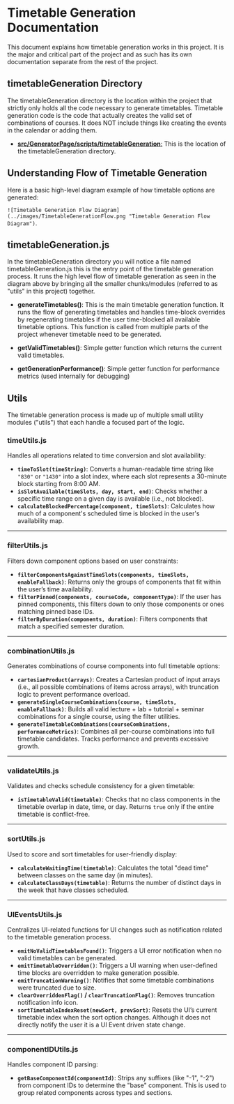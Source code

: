 # Timetable Generation Documentation

This document explains how timetable generation works in this project. It is the major and critical part of the project and as such has its own documentation separate from the rest of the project.

## timetableGeneration Directory

The timetableGeneration directory is the location within the project that strictly only holds all the code necessary to generate timetables. Timetable generation code is the code that actually creates the valid set of combinations of courses. It does NOT include things like creating the events in the calendar or adding them.

- [**src/GeneratorPage/scripts/timetableGeneration**:](#docs) This is the location of the timetableGeneration directory.

## Understanding Flow of Timetable Generation

Here is a basic high-level diagram example of how timetable options are generated:

`![Timetable Generation Flow Diagram](../images/TimetableGenerationFlow.png "Timetable Generation Flow Diagram")`.

## timetableGeneration.js

In the timetableGeneration directory you will notice a file named timetableGeneration.js this is the entry point of the timetable generation process. It runs the high level flow of timetable generation as seen in the diagram above by bringing all the smaller chunks/modules (referred to as "utils" in this project) together.

- **generateTimetables()**: This is the main timetable generation function. It runs the flow of generating timetables and handles time-block overrides by regenerating timetables if the user time-blocked all available timetable options. This function is called from multiple parts of the project whenever timetable need to be generated.

- **getValidTimetables()**: Simple getter function which returns the current valid timetables.

- **getGenerationPerformance()**: Simple getter function for performance metrics (used internally for debugging)

## Utils

The timetable generation process is made up of multiple small utility modules ("utils") that each handle a focused part of the logic.

### **timeUtils.js**

Handles all operations related to time conversion and slot availability:

- **`timeToSlot(timeString)`**: Converts a human-readable time string like `"830"` or `"1430"` into a slot index, where each slot represents a 30-minute block starting from 8:00 AM.
- **`isSlotAvailable(timeSlots, day, start, end)`**: Checks whether a specific time range on a given day is available (i.e., not blocked).
- **`calculateBlockedPercentage(component, timeSlots)`**: Calculates how much of a component's scheduled time is blocked in the user's availability map.

---

### **filterUtils.js**

Filters down component options based on user constraints:

- **`filterComponentsAgainstTimeSlots(components, timeSlots, enableFallback)`**: Returns only the groups of components that fit within the user’s time availability.
- **`filterPinned(components, courseCode, componentType)`**: If the user has pinned components, this filters down to only those components or ones matching pinned base IDs.
- **`filterByDuration(components, duration)`**: Filters components that match a specified semester duration.

---

### **combinationUtils.js**

Generates combinations of course components into full timetable options:

- **`cartesianProduct(arrays)`**: Creates a Cartesian product of input arrays (i.e., all possible combinations of items across arrays), with truncation logic to prevent performance overload.
- **`generateSingleCourseCombinations(course, timeSlots, enableFallback)`**: Builds all valid lecture + lab + tutorial + seminar combinations for a single course, using the filter utilities.
- **`generateTimetableCombinations(courseCombinations, performanceMetrics)`**: Combines all per-course combinations into full timetable candidates. Tracks performance and prevents excessive growth.

---

### **validateUtils.js**

Validates and checks schedule consistency for a given timetable:

- **`isTimetableValid(timetable)`**: Checks that no class components in the timetable overlap in date, time, or day. Returns `true` only if the entire timetable is conflict-free.

---

### **sortUtils.js**

Used to score and sort timetables for user-friendly display:

- **`calculateWaitingTime(timetable)`**: Calculates the total "dead time" between classes on the same day (in minutes).
- **`calculateClassDays(timetable)`**: Returns the number of distinct days in the week that have classes scheduled.

---

### **UIEventsUtils.js**

Centralizes UI-related functions for UI changes such as notification related to the timetable generation process.

- **`emitNoValidTimetablesFound()`**: Triggers a UI error notification when no valid timetables can be generated.
- **`emitTimetableOverridden()`**: Triggers a UI warning when user-defined time blocks are overridden to make generation possible.
- **`emitTruncationWarning()`**: Notifies that some timetable combinations were truncated due to size.
- **`clearOverriddenFlag()` / `clearTruncationFlag()`**: Removes truncation notification info icon.
- **`sortTimetableIndexReset(newSort, prevSort)`**: Resets the UI’s current timetable index when the sort option changes. Although it does not directly notify the user it is a UI Event driven state change.

---

### **componentIDUtils.js**

Handles component ID parsing:

- **`getBaseComponentId(componentId)`**: Strips any suffixes (like "-1", "-2") from component IDs to determine the "base" component. This is used to group related components across types and sections.
